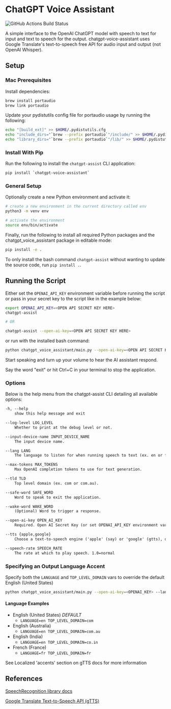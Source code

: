 # ChatGPT Voice Assistant

![GitHub Actions Build Status](https://github.com/jakecyr/openai-gpt3-chatbot/actions/workflows/test-application.yml/badge.svg)

A simple interface to the OpenAI ChatGPT model with speech to text for input and text to speech for the output.
chatgpt-voice-assistant uses Google Translate's text-to-speech free API for audio input and output (not OpenAI Whisper).

## Setup

### Mac Prerequisites

Install dependencies:

```bash
brew install portaudio
brew link portaudio
```

Update your pydistutils config file for portaudio usage by running the following:

```bash
echo "[build_ext]" >> $HOME/.pydistutils.cfg
echo "include_dirs="`brew --prefix portaudio`"/include/" >> $HOME/.pydistutils.cfg
echo "library_dirs="`brew --prefix portaudio`"/lib/" >> $HOME/.pydistutils.cfg
```

### Install With Pip

Run the following to install the `chatgpt-assist` CLI application:

```bash
pip install `chatgpt-voice-assistant`
```

### General Setup

Optionally create a new Python environment and activate it:

```bash
# create a new environment in the current directory called env
python3 -m venv env

# activate the environment
source env/bin/activate
```

Finally, run the following to install all required Python packages and the chatgpt_voice_assistant package in editable mode:

```bash
pip install -e .
```

To only install the bash command `chatgpt-assist` without wanting to update the source code, run `pip install .`.

## Running the Script

Either set the `OPENAI_API_KEY` environment variable before running the script or pass in your secret key to the script like in the example below:

```bash
export OPENAI_API_KEY=<OPEN API SECRET KEY HERE>
chatgpt-assist

# OR

chatgpt-assist --open-ai-key=<OPEN API SECRET KEY HERE>
```

or run with the installed bash command:

```bash
python chatgpt_voice_assistant/main.py --open-ai-key=<OPEN API SECRET KEY HERE>
```

Start speaking and turn up your volume to hear the AI assistant respond.

Say the word "exit" or hit Ctrl+C in your terminal to stop the application.

### Options

Below is the help menu from the chatgpt-assist CLI detailing all available options:

```txt
-h, --help
    show this help message and exit

--log-level LOG_LEVEL
    Whether to print at the debug level or not.

--input-device-name INPUT_DEVICE_NAME
    The input device name.

--lang LANG
    The language to listen for when running speech to text (ex. en or fr).

--max-tokens MAX_TOKENS
    Max OpenAI completion tokens to use for text generation.

--tld TLD
    Top level domain (ex. com or com.au).

--safe-word SAFE_WORD
    Word to speak to exit the application.

--wake-word WAKE_WORD
    (Optional) Word to trigger a response.

--open-ai-key OPEN_AI_KEY
    Required. Open AI Secret Key (or set OPENAI_API_KEY environment variable)

--tts {apple,google}
    Choose a text-to-speech engine ('apple' (say) or 'google' (gtts), defaults to 'google')

--speech-rate SPEECH_RATE
    The rate at which to play speech. 1.0=normal
```

### Specifying an Output Language Accent

Specify both the `LANGUAGE` and `TOP_LEVEL_DOMAIN` vars to override the default English (United States)

```bash
python chatgpt_voice_assistant/main.py --open-ai-key=<OPENAI_KEY> --lang=en --tld=com
```

#### Language Examples

- English (United States) _DEFAULT_
  - `LANGUAGE=en TOP_LEVEL_DOMAIN=com`
- English (Australia)
  - `LANGUAGE=en TOP_LEVEL_DOMAIN=com.au`
- English (India)
  - `LANGUAGE=en TOP_LEVEL_DOMAIN=co.in`
- French (France)
  - `LANGUAGE=fr TOP_LEVEL_DOMAIN=fr`

See Localized 'accents' section on gTTS docs for more information

## References

[SpeechRecognition library docs](https://pypi.org/project/SpeechRecognition/1.2.3)

[Google Translate Text-to-Speech API (gTTS)](https://gtts.readthedocs.io/en/latest/module.html#)
